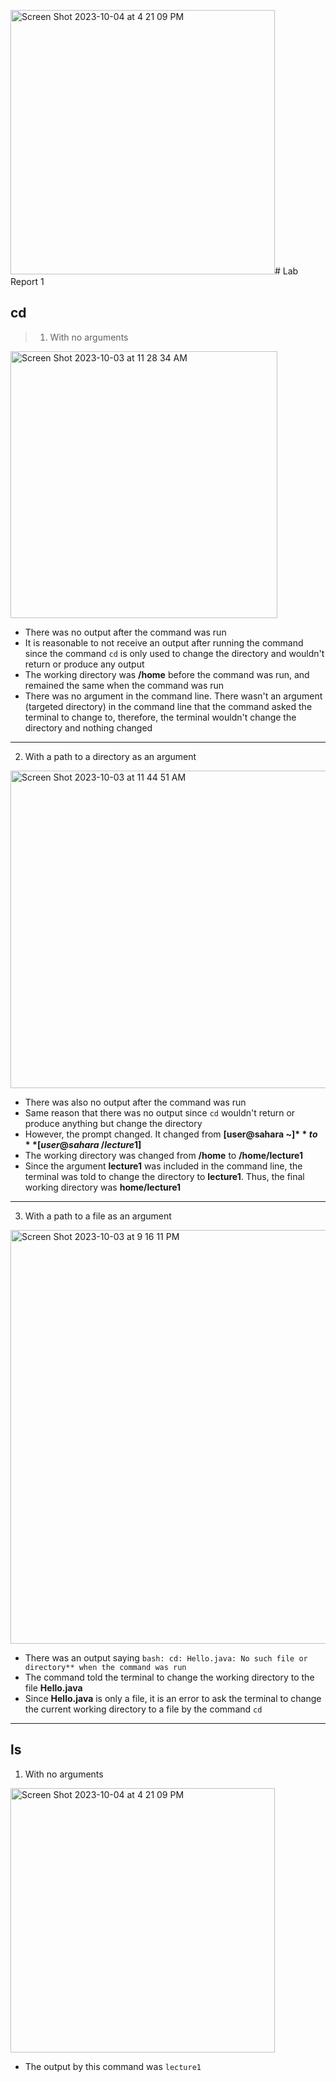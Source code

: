 <img width="423" alt="Screen Shot 2023-10-04 at 4 21 09 PM" src="https://github.com/TimothyLam727/cse15l-lab-reports/assets/146874935/13b9f091-240f-4f74-86da-2a1406c05170"># Lab Report 1

## cd


> 1) With no arguments

<img width="427" alt="Screen Shot 2023-10-03 at 11 28 34 AM" src="https://github.com/TimothyLam727/cse15l-lab-reports/assets/146874935/dd030cd3-f6fb-49e3-96cf-23ce929920d9">

   * There was no output after the command was run
   * It is reasonable to not receive an output after running the command since the command ```cd``` is only used to change the directory 
     and 
     wouldn't return or produce any output
   * The working directory was **/home** before the command was run, and remained the same when the command was run
   * There was no argument in the command line. There wasn't an argument (targeted directory) in the command line that the command asked 
     the terminal to change to, therefore, the terminal wouldn't change the directory and nothing changed

---
2) With a path to a directory as an argument

<img width="508" alt="Screen Shot 2023-10-03 at 11 44 51 AM" src="https://github.com/TimothyLam727/cse15l-lab-reports/assets/146874935/a5fc464e-e88d-4a1e-8de0-777b145682cb">

   * There was also no output after the command was run
   * Same reason that there was no output since ```cd``` wouldn't return or produce anything but change the directory
   * However, the prompt changed. It changed from **[user@sahara ~]$** to **[user@sahara ~/lecture1]$**
   * The working directory was changed from **/home** to **/home/lecture1**
   * Since the argument **lecture1** was included in the command line, the terminal was told to change the directory to **lecture1**. Thus, 
     the final working directory was **home/lecture1**


---
3) With a path to a file as an argument

<img width="662" alt="Screen Shot 2023-10-03 at 9 16 11 PM" src="https://github.com/TimothyLam727/cse15l-lab-reports/assets/146874935/d5ce0ee1-9e57-4f1f-9b5e-f119c97960c5">

   * There was an output saying ```bash: cd: Hello.java: No such file or directory** when the command was run```
   * The command told the terminal to change the working directory to the file **Hello.java**
   * Since **Hello.java** is only a file, it is an error to ask the terminal to change the current working directory to a file by the 
     command ```cd```


---

## ls


1) With no arguments

<img width="423" alt="Screen Shot 2023-10-04 at 4 21 09 PM" src="https://github.com/TimothyLam727/cse15l-lab-reports/assets/146874935/66f0193d-3138-4600-970d-62190f80f539">

   * The output by this command was ```lecture1```
